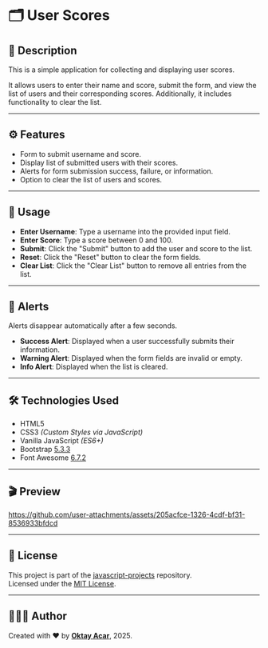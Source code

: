 # 🗂️ User Scores

## 📝 Description

This is a simple application for collecting and displaying user scores.

It allows users to enter their name and score, submit the form, and view the list of users and their corresponding scores. Additionally, it includes functionality to clear the list.

---

## ⚙️ Features

- Form to submit username and score.
- Display list of submitted users with their scores.
- Alerts for form submission success, failure, or information.
- Option to clear the list of users and scores.

---

## 📖 Usage

- **Enter Username**: Type a username into the provided input field.
- **Enter Score**: Type a score between 0 and 100.
- **Submit**: Click the "Submit" button to add the user and score to the list.
- **Reset**: Click the "Reset" button to clear the form fields.
- **Clear List**: Click the "Clear List" button to remove all entries from the list.

---

## 🚨 Alerts

Alerts disappear automatically after a few seconds.

- **Success Alert**: Displayed when a user successfully submits their information.
- **Warning Alert**: Displayed when the form fields are invalid or empty.
- **Info Alert**: Displayed when the list is cleared.

---

## 🛠️ Technologies Used

- HTML5
- CSS3 _(Custom Styles via JavaScript)_
- Vanilla JavaScript _(ES6+)_
- Bootstrap [5.3.3](https://getbootstrap.com/docs/5.3/getting-started/introduction/)
- Font Awesome [6.7.2](https://cdnjs.cloudflare.com/ajax/libs/font-awesome/6.7.2/css/all.min.css)

---

## 🎬 Preview

https://github.com/user-attachments/assets/205acfce-1326-4cdf-bf31-8536933bfdcd

---

## 📄 License

This project is part of the [javascript-projects](https://github.com/oktay-acar/javascript-projects) repository.  
Licensed under the [MIT License](https://github.com/oktay-acar/javascript-projects/blob/main/LICENSE).

---

## 👨🏻‍💻 Author

Created with ❤️ by **[Oktay Acar](https://github.com/oktay-acar)**, 2025.
